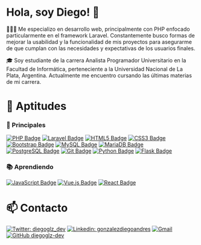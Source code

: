 # Hola, soy Diego! 👋

🧑🏻‍💻 Me especializo en desarrollo web, principalmente con PHP enfocado particularmente en el framework Laravel. Constantemente busco formas de mejorar la usabilidad y la funcionalidad de mis proyectos para asegurarme de que cumplan con las necesidades y expectativas de los usuarios finales.

🎓 Soy estudiante de la carrera Analista Programador Universitario en la Facultad de Informática, perteneciente a la Universidad Nacional de La Plata, Argentina. Actualmente me encuentro cursando las últimas materias de mi carrera.

# 🌱 Aptitudes

### 🥷 Principales

[![PHP Badge](https://img.shields.io/badge/PHP-777BB4?logo=php&logoColor=fff&style=flat)](https://github.com/diegoglz-dev)
[![Laravel Badge](https://img.shields.io/badge/Laravel-FF2D20?logo=laravel&logoColor=fff&style=flat)](https://github.com/diegoglz-dev)
[![HTML5 Badge](https://img.shields.io/badge/HTML5-E34F26?logo=html5&logoColor=fff&style=flat)](https://github.com/diegoglz-dev)
[![CSS3 Badge](https://img.shields.io/badge/CSS3-1572B6?logo=css3&logoColor=fff&style=flat)](https://github.com/diegoglz-dev)
[![Bootstrap Badge](https://img.shields.io/badge/Bootstrap-7952B3?logo=bootstrap&logoColor=fff&style=flat)](https://github.com/diegoglz-dev)
[![MySQL Badge](https://img.shields.io/badge/MySQL-4479A1?logo=mysql&logoColor=fff&style=flat)](https://github.com/diegoglz-dev)
[![MariaDB Badge](https://img.shields.io/badge/MariaDB-003545?logo=mariadb&logoColor=fff&style=flat)](https://github.com/diegoglz-dev)
[![PostgreSQL Badge](https://img.shields.io/badge/PostgreSQL-4169E1?logo=postgresql&logoColor=fff&style=flat)](https://github.com/diegoglz-dev)
[![Git Badge](https://img.shields.io/badge/Git-F05032?logo=git&logoColor=fff&style=flat)](https://github.com/diegoglz-dev)
[![Python Badge](https://img.shields.io/badge/Python-3776AB?logo=python&logoColor=fff&style=flat)](https://github.com/diegoglz-dev)
[![Flask Badge](https://img.shields.io/badge/Flask-000?logo=flask&logoColor=fff&style=flat)](https://github.com/diegoglz-dev)

### 📚 Aprendiendo

[![JavaScript Badge](https://img.shields.io/badge/JavaScript-F7DF1E?logo=javascript&logoColor=000&style=flat)](https://github.com/diegoglz-dev)
[![Vue.js Badge](https://img.shields.io/badge/Vue.js-4FC08D?logo=vuedotjs&logoColor=fff&style=flat)](https://github.com/diegoglz-dev)
[![React Badge](https://img.shields.io/badge/React-61DAFB?logo=react&logoColor=000&style=flat)](https://github.com/diegoglz-dev)

# 📫 Contacto
[![Twitter: diegoglz_dev](https://img.shields.io/twitter/follow/diegoglz_dev?&style=social)](https://x.com/diegoglz_dev)
[![Linkedin: gonzalezdiegoandres](https://img.shields.io/badge/-gonzalezdiegoandres-blue?style=flat&logo=Linkedin&logoColor=white&link=https://www.linkedin.com/in/gonzalezdiegoandres/)](https://www.linkedin.com/in/gonzalezdiegoandres/)
[![Gmail](https://img.shields.io/badge/Gmail-EA4335?logo=gmail&logoColor=fff&style=flat)](mailto:gonzalezdiego1990@gmail.com)
[![GitHub diegoglz-dev](https://img.shields.io/github/followers/diegoglz-dev?label=Follow&style=social)](https://github.com/diegoglz-dev)

<!-- Recursos para template: https://github.com/kautukkundan/Awesome-Profile-README-templates -->
